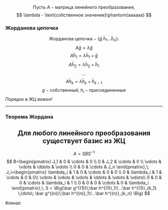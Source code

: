 $$
\text{Пусть } A -\text{матрица линейного преобразования},
$$
$$
\lambda - \text{собственное значение}\phantom{aaaaaa}
$$
### Жорданова цепочка
$$
\text{Жорданова цепочка} - \{\bar g\; \bar h_1\ldots\bar h_n\}:
$$
$$
A\bar g=\lambda\bar g
$$
$$
A\bar h_1=\lambda\bar h_1+\bar g
$$
$$
A\bar h_2=\lambda\bar h_2+\bar h_1 
$$
$$
\dots
$$
$$
A\bar h_k=\lambda\bar h_k+\bar h_{k-1}
$$
$$
g - \text{собственный},\; h_i - \text{присоединенные}
$$
*Порядок в ЖЦ важен!*

---
### Теорема Жордана
$$
\text{Для любого линейного преобразования существует базис из ЖЦ}
$$
---
$$
A=SBS^{-1} 
$$
$$
B=\begin{pmatrix}
J_1 & 0 & \cdots & 0 \\
0 & J_2 & \cdots & 0 \\
\vdots & \vdots & \ddots & \vdots \\
0 & 0 & \cdots & J_n
\end{pmatrix},\;
J_i=\begin{pmatrix}
\lambda_i & 1 & 0 & \cdots & 0 & 0 \\
0 & \lambda_i & 1 & \cdots & 0 & 0\\
\vdots & \vdots & \vdots & \ddots & \vdots & \vdots\\
0 & 0 & 0 & \cdots & \lambda_i & 1 \\ 
0 & 0 & 0 & \cdots & 0 & \lambda_i
\end{pmatrix},\;
S = \Big(\bar g^{(1)}\;\bar h^{(1)}_1\!...\bar h^{(1)}_{k_1} \;\dots\; \bar g^{(n)}\;\bar h^{(n)}_1\!...\bar h^{(n)}_{k_n} \Big) 
$$

#линал